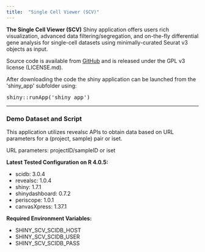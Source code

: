 ```yaml
---
title:  "Single Cell Viewer (SCV)"
---
```




**__The Single Cell Viewer (SCV)__** Shiny application offers users rich visualization, advanced data filtering/segregation, and on-the-fly differential gene analysis for single-cell datasets using minimally-curated Seurat v3 objects as input.

Source code is available from [GitHub](https://github.com/neuhausi/single-cell-viewer) and is released under the GPL v3 license (LICENSE.md).

After downloading the code the shiny application can be launched from the 'shiny_app' subfolder using:
<pre>shiny::runApp('shiny_app')</pre>

---

### Demo Dataset and Script

This application utilizes revealsc APIs to obtain data based on URL parameters for a (project, sample) pair or iset.

URL parameters: projectID/sampleID or iset

**Latest Tested Configuration on R 4.0.5:**
- scidb:    3.0.4
- revealsc: 1.0.4
- shiny: 1.7.1  
- shinydashboard: 0.7.2  
- periscope: 1.0.1  
- canvasXpress: 1.37.1  


**Required Environment Variables:**
- SHINY_SCV_SCIDB_HOST
- SHINY_SCV_SCIDB_USER
- SHINY_SCV_SCIDB_PASS
